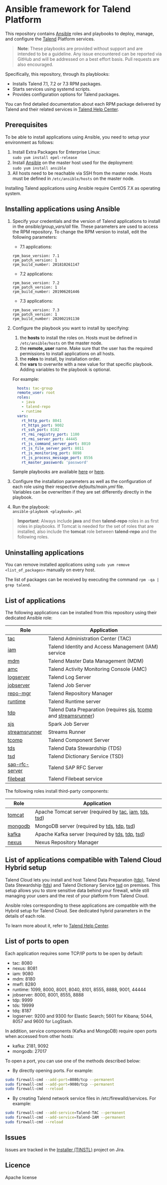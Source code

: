 # Ansible framework for Talend Platform

This repository contains [Ansible](https://www.ansible.com/) roles and playbooks to deploy, manage, and configure the [Talend](https://www.talend.com) Platform services.

> **Note**: These playbooks are provided without support and are intended to be a guideline. Any issue encountered can be reported via GitHub and will be addressed on a best effort basis. Pull requests are also encouraged.

Specifically, this repository, through its playblooks:

* Installs Talend 7.1, 7.2 or 7.3 RPM packages.
* Starts services using systemd scripts.
* Provides configuration options for Talend packages.

You can find detailed documentation about each RPM package delivered by Talend and their related services in [Talend Help Center](https://help.talend.com/search/all?query=rpm&content-lang=en-US).

## Prerequisites

To be able to install applications using Ansible, you need to setup your environment as follows:

1. Install Extra Packages for Enterprise Linux: <br/> `sudo yum install epel-release`
2. Install [Ansible](https://www.ansible.com/) on the master host used for the deployment: <br/> `sudo yum install ansible`
3. All hosts need to be reachable via SSH from the master node. Hosts must be defined in `/etc/ansible/hosts` on the master node.

Installing Talend applications using Ansible require CentOS 7.X as operating system.

## Installing applications using Ansible

1. Specify your credentials and the version of Talend applications to install in the *ansible/group_vars/all* file. These parameters are used to access the RPM repository.
To change the RPM version to install, edit the following parameters:
    * 7.1 applications:
    ```
    rpm_base_version: 7.1
    rpm_patch_version: 1
    rpm_build_number: 201810261147
    ```
    * 7.2 applications:
    ```
    rpm_base_version: 7.2
    rpm_patch_version: 1
    rpm_build_number: 201906201446
    ```
    * 7.3 applications:
    ```
    rpm_base_version: 7.3
    rpm_patch_version: 1
    rpm_build_number: 202002191130
    ```

2. Configure the playbook you want to install by specifying:
    1. the **hosts** to install the roles on. Hosts must be defined in `/etc/ansible/hosts` on the master node.
    2. the **remote_user** name. Make sure that the user has the required permissions to install applications on all hosts.
    3. the **roles** to install, by installation order.
    4. the **vars** to overwrite with a new value for that specific playbook. Adding variables to the playbook is optional.

    For example:

    ```yml
      hosts: tac-group
      remote_user: root
      roles:
        - java
        - talend-repo
        - runtime
      vars:
        rt_http_port: 8041
        rt_https_port: 9002
        rt_ssh_port: 8102
        rt_rmi_registry_port: 1100
        rt_rmi_server_port: 44445
        rt_js_command_server_port: 8010
        rt_js_file_server_port: 8011
        rt_js_monitoring_port: 8898
        rt_js_process_message_port: 8556
        rt_master_password: 'password'
    ```

    Sample playbooks are available [here](ansible/examples) or [here](ansible).

3. Configure the installation parameters as well as the configuration of each role using their respective *defaults/main.yml* file. <br/> Variables can be overwritten if they are set differently directly in the playbook.
4. Run the playbook: <br/> `ansible-playbook <playbook>.yml`

> **Important**: Always include **java** and then **talend-repo** roles in as first roles in playbooks. If Tomcat is needed for the set of roles that are installed, also include the **tomcat** role between **talend-repo** and the following roles.


## Uninstalling applications

You can remove installed applications using `sudo yum remove <list_of_packages>` manually on every host.

The list of packages can be received by executing the command `rpm -qa | grep talend`.

## List of applications

The following applications can be installed from this repository using their dedicated Ansible role:

| Role                                           | Application                                                                                                                                |
| ---------------------------------------------- | ------------------------------------------------------------------------------------------------------------------------------------------ |
| [tac](ansible/roles/tac)                       | Talend Administration Center (TAC)                                                                                                         |
| [iam](ansible/roles/iam)                       | Talend Identity and Access Management (IAM) service                                                                                        |
| [mdm](ansible/roles/mdm)                       | Talend Master Data Management (MDM)                                                                                                        |
| [amc](ansible/roles/amc)                       | Talend Activity Monitoring Console (AMC)                                                                                                   |
| [logserver](ansible/roles/logserver)           | Talend Log Server                                                                                                                          |
| [jobserver](ansible/roles/jobserver)           | Talend Job Server                                                                                                                          |
| [repo-mgr](ansible/roles/repo-mgr)             | Talend Repository Manager                                                                                                                  |
| [runtime](ansible/roles/runtime)               | Talend Runtime server                                                                                                                      |
| [tdp](ansible/roles/tdp)                       | Talend Data Preparation (requires [sjs](ansible/roles/sjs), [tcomp](ansible/roles/tcomp) and [streamsrunner](ansible/roles/streamsrunner)) |
| [sjs](ansible/roles/sjs)                       | Spark Job Server                                                                                                                           |
| [streamsrunner](ansible/roles/streamsrunner)   | Streams Runner                                                                                                                             |
| [tcomp](ansible/roles/tcomp)                   | Talend Component Server                                                                                                                    |
| [tds](ansible/roles/tds)                       | Talend Data Stewardship (TDS)                                                                                                              |
| [tsd](ansible/roles/tsd)                       | Talend Dictionary Service (TSD)                                                                                                            |
| [sap-rfc-server](ansible/roles/sap-rfc-server) | Talend SAP RFC Server                                                                                                                      |
| [filebeat](ansible/roles/filebeat)             | Talend Filebeat service                                                                                                                    |

The following roles install third-party components:

| Role                             | Application                                                                                                                                 |
| -------------------------------- | ------------------------------------------------------------------------------------------------------------------------------------------- |
| [tomcat](ansible/roles/tomcat)   | Apache Tomcat server (required by [tac](ansible/roles/tac), [iam](ansible/roles/iam), [tds](ansible/roles/tds), [tsd](ansible/roles/tsd)) |
| [mongodb](ansible/roles/mongodb) | MongoDB server (required by [tds](ansible/roles/tds), [tdp](ansible/roles/tdp), [tsd](ansible/roles/tsd))                                   |
| [kafka](ansible/roles/kafka)     | Apache Kafka server (required by [tds](ansible/roles/tds), [tdp](ansible/roles/tdp), [tsd](ansible/roles/tsd))                              |
| [nexus](ansible/roles/nexus)     | Nexus Repository Manager                                                                                                                    |

## List of applications compatible with Talend Cloud Hybrid setup

Talend Cloud lets you install and host Talend Data Preparation ([tdp](ansible/roles/tdp)), Talend Data Stewardship ([tds](ansible/roles/tds)) and Talend Dictionary Service [tsd](ansible/roles/tsd) on premises. This setup allows you to store sensitive data behind your firewall, while still managing your users and the rest of your platform from Talend Cloud.

Ansible roles corresponding to these applications are compatible with the Hybrid setup for Talend Cloud. See dedicated hybrid parameters in the details of each role.

To learn more about it, refer to [Talend Help Center](https://help.talend.com/access/sources/content/map?pageid=cloud_hybrid_install&afs:lang=en&EnrichVersion=Cloud).


## List of ports to open

Each application requires some TCP/IP ports to be open by default:

* tac: 8080
* nexus: 8081
* iam: 9080
* mdm: 8180
* mwfl: 8280
* runtime: 1099, 8000, 8001, 8040, 8101, 8555, 8888, 9001, 44444
* jobserver: 8000, 8001, 8555, 8888
* tdp: 9999
* tds: 19999
* tdq: 8187
* logserver: 9200 and 9300 for Elastic Search; 5601 for Kibana; 5044, 8057 and 9600 for LogStash.

In addition, service components (Kafka and MongoDB) require open ports when accessed from other hosts:

* kafka: 2181, 9092
* mongodb: 27017

To open a port, you can use one of the methods described below:

* By directly opening ports. For example:
```bash
sudo firewall-cmd --add-port=8080/tcp --permanent
sudo firewall-cmd --add-port=9080/tcp --permanent
sudo firewall-cmd --reload
```

* By creating Talend network service files in /etc/firewalld/services. For example:
```bash
sudo firewall-cmd --add-service=Talend-TAC --permanent
sudo firewall-cmd --add-service=Talend-IAM --permanent
sudo firewall-cmd --reload
```

## Issues

Issues are tracked in the [Installer (TINSTL)]((https://jira.talendforge.org/browse/TINSTL)) project on Jira.

## Licence

Apache license
